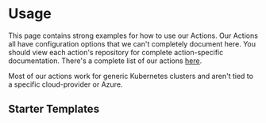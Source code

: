 # Usage

This page contains strong examples for how to use our Actions. Our Actions all have configuration options that we can't completely document here. You should view each action's repository for complete action-specific documentation. There's a complete list of our actions [here](../README.md#actions).

Most of our actions work for generic Kubernetes clusters and aren't tied to a specific cloud-provider or Azure.

## Starter Templates
